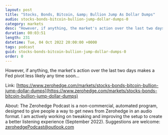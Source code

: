 ```yaml
---
layout: post
title: "Stocks, Bonds, Bitcoin, &amp; Bullion Jump As Dollar Dumps"
audio: stocks-bonds-bitcoin-bullion-jump-dollar-dumps-0
category: markets
desc: "However, if anything, the market's action over the last two days makes a Fed pivot less likely any time soon..."
duration: 00:03:51
length: 231
datetime: Tue, 04 Oct 2022 20:00:00 +0000
tags: podcast
guid: stocks-bonds-bitcoin-bullion-jump-dollar-dumps-0
order: 0
---
```

However, if anything, the market's action over the last two days makes a Fed pivot less likely any time soon...

Link: [https://www.zerohedge.com/markets/stocks-bonds-bitcoin-bullion-jump-dollar-dumps](https://www.zerohedge.com/markets/stocks-bonds-bitcoin-bullion-jump-dollar-dumps)

About: The Zerohedge Podcast is a non-commercial, automated program, designed to give people a way to get news from Zerohedge in an audio format.  I am actively working on tweaking and improving the setup to create a better listening experience (September 2022).  Suggestions are welcome: [zerohedgePodcast@outlook.com](mailto:zerohedgePodcast@outlook.com)